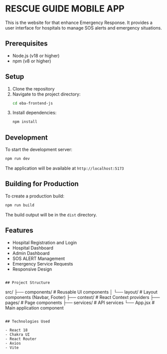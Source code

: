 # RESCUE GUIDE MOBILE APP

This is the website  for that enhance Emergency Response.  It provides a user interface for hospitals to manage SOS alerts and emergency situations.

## Prerequisites

- Node.js (v18 or higher)
- npm (v8 or higher)

## Setup

1. Clone the repository
2. Navigate to the project directory:
   ```bash
   cd eba-frontend-js
   ```
3. Install dependencies:
   ```bash
   npm install
   ```

## Development

To start the development server:

```bash
npm run dev
```

The application will be available at `http://localhost:5173`

## Building for Production

To create a production build:

```bash
npm run build
```

The build output will be in the `dist` directory.

## Features

- Hospital Registration and Login
- Hospital Dashboard
- Admin Dashboard
- SOS ALERT Management
- Emergency Service Requests
- Responsive Design




```

## Project Structure

```
src/
  ├── components/     # Reusable UI components
  │   └── layout/    # Layout components (Navbar, Footer)
  ├── context/       # React Context providers
  ├── pages/         # Page components
  ├── services/      # API services
  └── App.jsx        # Main application component
```

## Technologies Used

- React 18
- Chakra UI
- React Router
- Axios
- Vite 
